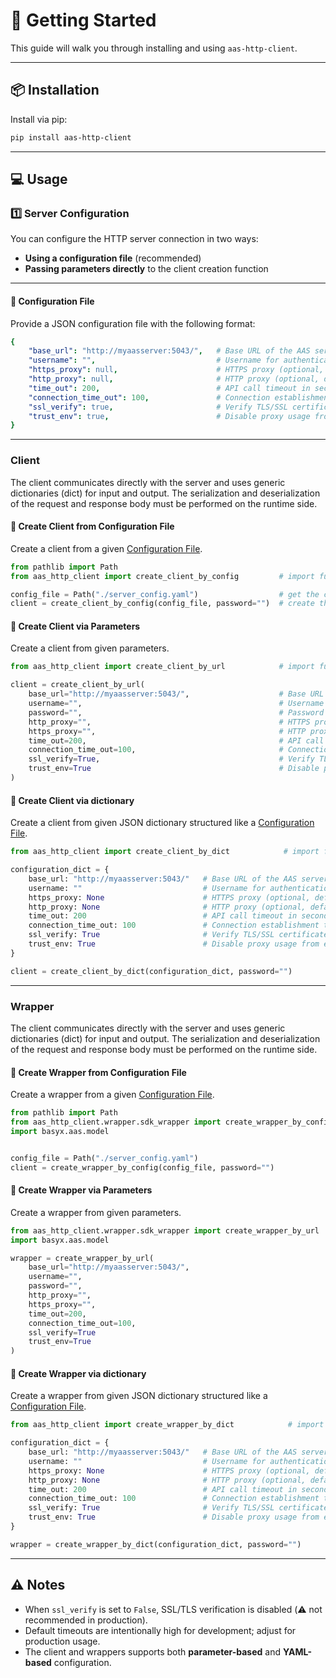 # 🚀 Getting Started

This guide will walk you through installing and using `aas-http-client`.

---

## 📦 Installation

Install via pip:

```bash
pip install aas-http-client
```

---

## 💻 Usage

### 1️⃣ Server Configuration

You can configure the HTTP server connection in two ways:

* **Using a configuration file** (recommended)
* **Passing parameters directly** to the client creation function

---

#### 📄 Configuration File

Provide a JSON configuration file with the following format:

```yml
{
    "base_url": "http://myaasserver:5043/",   # Base URL of the AAS server (required)
    "username": "",                           # Username for authentication (optional, default: "")
    "https_proxy": null,                      # HTTPS proxy (optional, default: null)
    "http_proxy": null,                       # HTTP proxy (optional, default: null)
    "time_out": 200,                          # API call timeout in seconds (optional, default: 200)
    "connection_time_out": 100,               # Connection establishment timeout in seconds (optional, default: 100)
    "ssl_verify": true,                       # Verify TLS/SSL certificates (optional, default: true)
    "trust_env": true,                        # Disable proxy usage from environment (optional, default: true)
}
```

---

### Client

The client communicates directly with the server and uses generic dictionaries (dict) for input and output. The serialization and deserialization of the request and response body must be performed on the runtime side.

#### 📌 Create Client from Configuration File

Create a client from a given [Configuration File](#-configuration-file).

```python
from pathlib import Path
from aas_http_client import create_client_by_config         # import function to create a client by configuration file

config_file = Path("./server_config.yaml")                  # get the config file
client = create_client_by_config(config_file, password="")  # create the client (in this case without password authentication)
```

#### 📌 Create Client via Parameters

Create a client from given parameters.

```python
from aas_http_client import create_client_by_url            # import function to create a client by parameters

client = create_client_by_url(
    base_url="http://myaasserver:5043/",                    # Base URL of the AAS server (required)
    username="",                                            # Username for authentication (optional, default: "")
    password="",                                            # Password for authentication (optional, default: "")
    http_proxy="",                                          # HTTPS proxy (optional, default: null)
    https_proxy="",                                         # HTTP proxy (optional, default: null)
    time_out=200,                                           # API call timeout in seconds (optional, default: 200)
    connection_time_out=100,                                # Connection establishment timeout in seconds (optional, default: 100)
    ssl_verify=True,                                        # Verify TLS/SSL certificates (optional, default: true)
    trust_env=True                                          # Disable proxy usage from environment (optional, default: true)
)
```

#### 📌 Create Client via dictionary

Create a client from given JSON dictionary structured like a [Configuration File](#-configuration-file).

```python
from aas_http_client import create_client_by_dict            # import function to create a client by parameters

configuration_dict = {
    base_url: "http://myaasserver:5043/"   # Base URL of the AAS server (required)
    username: ""                           # Username for authentication (optional, default: "")
    https_proxy: None                      # HTTPS proxy (optional, default: null)
    http_proxy: None                       # HTTP proxy (optional, default: null)
    time_out: 200                          # API call timeout in seconds (optional, default: 200)
    connection_time_out: 100               # Connection establishment timeout in seconds (optional, default: 100)
    ssl_verify: True                       # Verify TLS/SSL certificates (optional, default: true)
    trust_env: True                        # Disable proxy usage from environment (optional, default: true)
}

client = create_client_by_dict(configuration_dict, password="")

```

---

### Wrapper

The client communicates directly with the server and uses generic dictionaries (dict) for input and output. The serialization and deserialization of the request and response body must be performed on the runtime side.

#### 📌 Create Wrapper from Configuration File

Create a wrapper from a given [Configuration File](#-configuration-file).

```python
from pathlib import Path
from aas_http_client.wrapper.sdk_wrapper import create_wrapper_by_config    # import function to create a wrapper by configuration file (in this case a BaSyx Python SDK wrapper)
import basyx.aas.model                                                      # import BaSyx Python SDK to use the data model


config_file = Path("./server_config.yaml")                                  # get the config file
client = create_wrapper_by_config(config_file, password="")                 # create the wrapper (in this case without password authentication)
```

#### 📌 Create Wrapper via Parameters

Create a wrapper from given parameters.

```python
from aas_http_client.wrapper.sdk_wrapper import create_wrapper_by_url       # import function to create a wrapper by parameters (in this case a BaSyx Python SDK wrapper)
import basyx.aas.model                                                      # import BaSyx Python SDK to use the data model

wrapper = create_wrapper_by_url(
    base_url="http://myaasserver:5043/",                                    # Base URL of the AAS server (required)
    username="",                                                            # Username for authentication (optional, default: "")
    password="",                                                            # Password for authentication (optional, default: "")
    http_proxy="",                                                          # HTTPS proxy (optional, default: null)
    https_proxy="",                                                         # HTTP proxy (optional, default: null)
    time_out=200,                                                           # API call timeout in seconds (optional, default: 200)
    connection_time_out=100,                                                # Connection establishment timeout in seconds (optional, default: 100)
    ssl_verify=True                                                         # Verify TLS/SSL certificates (optional, default: true)
    trust_env=True                                                          # Disable proxy usage from environment (optional, default: true)
)
```

#### 📌 Create Wrapper via dictionary

Create a wrapper from given JSON dictionary structured like a [Configuration File](#-configuration-file).

```python
from aas_http_client import create_wrapper_by_dict            # import function to create a client by parameters

configuration_dict = {
    base_url: "http://myaasserver:5043/"   # Base URL of the AAS server (required)
    username: ""                           # Username for authentication (optional, default: "")
    https_proxy: None                      # HTTPS proxy (optional, default: null)
    http_proxy: None                       # HTTP proxy (optional, default: null)
    time_out: 200                          # API call timeout in seconds (optional, default: 200)
    connection_time_out: 100               # Connection establishment timeout in seconds (optional, default: 100)
    ssl_verify: True                       # Verify TLS/SSL certificates (optional, default: true)
    trust_env: True                        # Disable proxy usage from environment (optional, default: true)
}

wrapper = create_wrapper_by_dict(configuration_dict, password="")

```

---

## ⚠️ Notes

* When `ssl_verify` is set to `False`, SSL/TLS verification is disabled (⚠️ not recommended in production).
* Default timeouts are intentionally high for development; adjust for production usage.
* The client and wrappers supports both **parameter-based** and **YAML-based** configuration.

